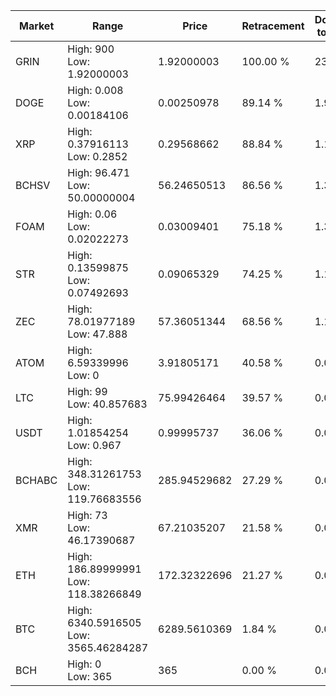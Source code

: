 | Market | Range | Price| Retracement | Doubles to 50% |
| --- | --- | --- | --- | --- |
| GRIN | High: 900<br />Low: 1.92000003 | 1.92000003 | 100.00 % | 234.87 |
| DOGE | High: 0.008<br />Low: 0.00184106 | 0.00250978 | 89.14 % | 1.96 |
| XRP | High: 0.37916113<br />Low: 0.2852 | 0.29568662 | 88.84 % | 1.12 |
| BCHSV | High: 96.471<br />Low: 50.00000004 | 56.24650513 | 86.56 % | 1.30 |
| FOAM | High: 0.06<br />Low: 0.02022273 | 0.03009401 | 75.18 % | 1.33 |
| STR | High: 0.13599875<br />Low: 0.07492693 | 0.09065329 | 74.25 % | 1.16 |
| ZEC | High: 78.01977189<br />Low: 47.888 | 57.36051344 | 68.56 % | 1.10 |
| ATOM | High: 6.59339996<br />Low: 0 | 3.91805171 | 40.58 % | 0.00 |
| LTC | High: 99<br />Low: 40.857683 | 75.99426464 | 39.57 % | 0.00 |
| USDT | High: 1.01854254<br />Low: 0.967 | 0.99995737 | 36.06 % | 0.00 |
| BCHABC | High: 348.31261753<br />Low: 119.76683556 | 285.94529682 | 27.29 % | 0.00 |
| XMR | High: 73<br />Low: 46.17390687 | 67.21035207 | 21.58 % | 0.00 |
| ETH | High: 186.89999991<br />Low: 118.38266849 | 172.32322696 | 21.27 % | 0.00 |
| BTC | High: 6340.5916505<br />Low: 3565.46284287 | 6289.5610369 | 1.84 % | 0.00 |
| BCH | High: 0<br />Low: 365 | 365 | 0.00 % | 0.00 |
